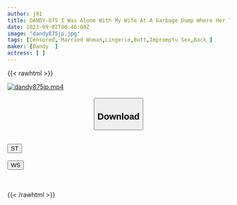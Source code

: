 ```yaml
---
author: j91
title: DANDY-875 I Was Alone With My Wife At A Garbage Dump Where Her Tight Dress Was Too Transparent And Her Panties Were Fully Exposed! The Sheer Bread Butt That Seduces You Unconsciously Is Too Erotic, So I'm Going To Fuck You Right Away. VOL.5
date: 2023-09-02T00:46:00Z
image: "dandy875jp.jpg"
tags: [Censored, Married Woman,Lingerie,Butt,Impromptu Sex,Back	]
maker: [Dandy  ]
actress: [ ]
---
```



{{< rawhtml >}}

<div class="video" data-videoid="V06GeDQkQwuKJap">
    <a href="javascript:;">
        <img src="https://my.j91.asia/posts/dandy875jp/dandy875jp.jpg" width="WIDTH" height="HEIGHT" alt="dandy875jp.mp4" loading="lazy">
    </a>
</div>

<script type="text/javascript" src="https://j91.asia/asset/on-demand-st.js"></script>

<br>
  <link rel="stylesheet" href="https://j91.asia/asset/bs5.css">
  
  <center>
  <button class="btn btn-primary" type="button" data-bs-toggle="collapse" data-bs-target=".multi-collapse" aria-expanded="false" aria-controls="multiCollapseExample1 multiCollapseExample2"><h2>Download</h2></button></center>
</p>
<div class="row">
  <div class="col">
    <div class="collapse multi-collapse" id="multiCollapseExample1">
      <div class="card card-body">
	      	      <br>
<div class="buttons">  
<a href="https://streamtape.to/v/V06GeDQkQwuKJap"><button class="btn-hover color-3"><i class="fa fa-download"></i> ST</button></a></div>
    </div>
  </div>
</div>
  <div class="col">
    <div class="collapse multi-collapse" id="multiCollapseExample2">
      <div class="card card-body">
	      <br>
<div class="buttons">
    <a href="https://wolfstream.tv/hg969c9nlzkp"><button class="btn-hover color-9"><i class="fa fa-download"></i> WS</button></a></div>
<br><br>
      </div>
    </div>
  </div>
</div>

{{< /rawhtml >}}